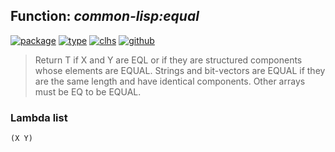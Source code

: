 ## Function: ***common-lisp:equal***
[![package](https://img.shields.io/badge/Package-COMMON--LISP-5f9ea0.svg?style=social&colorA=999999)](../) [![type](https://img.shields.io/badge/Type-Function-5f9ea0.svg?style=social&colorA=999999)](../#function) [![clhs](https://img.shields.io/badge/CLHS-EQUAL-5f9ea0.svg?style=social&colorA=999999)](http://www.lispworks.com/documentation/HyperSpec/Body/f_equal.htm) [![github](https://img.shields.io/badge/GitHub-View_the_source-5f9ea0.svg?style=social&colorA=999999&logo=github)](https://github.com/sbcl/sbcl/blob/master/src/code/pred.lisp/) 

> Return T if X and Y are EQL or if they are structured components whose
> elements are EQUAL. Strings and bit-vectors are EQUAL if they are the same
> length and have identical components. Other arrays must be EQ to be EQUAL.

### Lambda list
```
(X Y)
```
